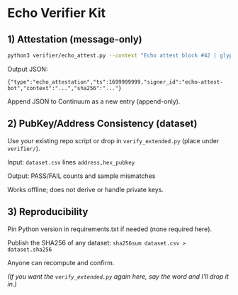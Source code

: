 # Echo Verifier Kit

## 1) Attestation (message-only)
```bash
python3 verifier/echo_attest.py --context "Echo attest block #42 | glyph:sheet@abc123 | epoch:quantinuum-2025"
```

Output JSON:

```
{"type":"echo_attestation","ts":1699999999,"signer_id":"echo-attest-bot","context":"...","sha256":"..."}
```

Append JSON to Continuum as a new entry (append-only).

## 2) PubKey/Address Consistency (dataset)

Use your existing repo script or drop in `verify_extended.py` (place under `verifier/`).

Input: `dataset.csv` lines `address,hex_pubkey`

Output: PASS/FAIL counts and sample mismatches

Works offline; does not derive or handle private keys.

## 3) Reproducibility

Pin Python version in requirements.txt if needed (none required here).

Publish the SHA256 of any dataset: `sha256sum dataset.csv > dataset.sha256`

Anyone can recompute and confirm.

*(If you want the `verify_extended.py` again here, say the word and I’ll drop it in.)*
